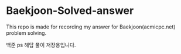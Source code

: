 # Baekjoon-Solved-answer
This repo is made for recording my answer for Baekjoon(acmicpc.net) problem solving.

백준 ps 해답 풀이 저장용입니다.
